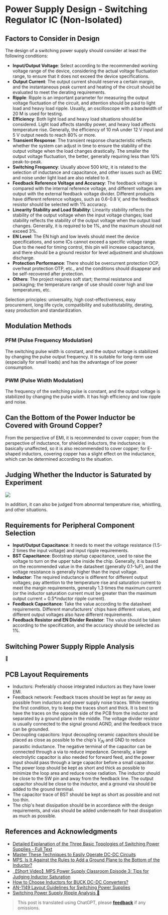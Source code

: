 # Power Supply Design - Switching Regulator IC (Non-Isolated)

## Factors to Consider in Design

The design of a switching power supply should consider at least the following conditions:

- **Input/Output Voltage**: Select according to the recommended working voltage range of the device, considering the actual voltage fluctuation range, to ensure that it does not exceed the device specifications.
- **Output Current**: The output current should reserve a certain margin, and the instantaneous peak current and heating of the circuit should be evaluated to meet the derating requirements.
- **Ripple**: Ripple is an important parameter for measuring the output voltage fluctuation of the circuit, and attention should be paid to light load and heavy load ripple. Usually, an oscilloscope with a bandwidth of 20 M is used for testing.
- **Efficiency**: Both light load and heavy load situations should be considered. Light load affects standby power, and heavy load affects temperature rise. Generally, the efficiency of 10 mA under 12 V input and 5 V output needs to reach 80% or more.
- **Transient Response**: The transient response characteristic reflects whether the system can adjust in time to ensure the stability of the output voltage when the load changes drastically. The smaller the output voltage fluctuation, the better, generally requiring less than 10% peak-to-peak.
- **Switching Frequency**: Usually above 500 kHz, it is related to the selection of inductance and capacitance, and other issues such as EMC and noise under light load are also related to it.
- **Feedback Reference Voltage and Accuracy**: The feedback voltage is compared with the internal reference voltage, and different voltages are output with the external feedback voltage divider. Different products have different reference voltages, such as 0.6-0.8 V, and the feedback resistor should be selected with 1% accuracy.
- **Linearity Stability and Load Stability**: Linearity stability reflects the stability of the output voltage when the input voltage changes; load stability reflects the stability of the output voltage when the output load changes. Generally, it is required to be 1%, and the maximum should not exceed 3%.
- **EN Level**: The EN high and low levels should meet the device specifications, and some ICs cannot exceed a specific voltage range. Due to the need for timing control, this pin will increase capacitance, and there should be a ground resistor for level adjustment and shutdown discharge.
- **Protection Performance**: There should be overcurrent protection OCP, overheat protection OTP, etc., and the conditions should disappear and be self-recovered after protection.
- **Others**: The project requires soft start; thermal resistance and packaging; the temperature range of use should cover high and low temperatures, etc.

Selection principles: universality, high cost-effectiveness, easy procurement, long life cycle, compatibility and substitutability, derating, easy production and standardization.

## Modulation Methods

### PFM (Pulse Frequency Modulation)

The switching pulse width is constant, and the output voltage is stabilized by changing the pulse output frequency. It is suitable for long-term use (especially for small loads) and has the advantage of low power consumption.

### PWM (Pulse Width Modulation)

The frequency of the switching pulse is constant, and the output voltage is stabilized by changing the pulse width. It has high efficiency and low ripple and noise.

## Can the Bottom of the Power Inductor be Covered with Ground Copper?

From the perspective of EMI, it is recommended to cover copper; from the perspective of inductance, for shielded inductors, the inductance is basically unaffected, so it is also recommended to cover copper; for E-shaped inductors, covering copper has a slight effect on the inductance, which can be determined according to the situation.

## Judging Whether the Inductor is Saturated by Experiment

![](https://img.wiki-power.com/d/wiki-media/img/20210723133831.png)

In addition, it can also be judged from abnormal temperature rise, whistling, and other situations.

## Requirements for Peripheral Component Selection

- **Input/Output Capacitance**: It needs to meet the voltage resistance (1.5-2 times the input voltage) and input ripple requirements.
- **BST Capacitance**: Bootstrap startup capacitance, used to raise the voltage to turn on the upper tube inside the chip. Generally, it is based on the recommended value in the datasheet (generally 0.1-1uF), and the voltage resistance is generally higher than the input voltage.
- **Inductor**: The required inductance is different for different output voltages; pay attention to the temperature rise and saturation current to meet the margin requirements, generally 1.3 times the maximum current (or the inductor saturation current must be greater than the maximum output current + 0.5\*inductor ripple current).
- **Feedback Capacitance**: Take the value according to the datasheet requirements. Different manufacturers' chips have different values, and different output voltages also have different requirements.
- **Feedback Resistor and EN Divider Resistor**: The value should be taken according to the specification, and the accuracy should be selected as 1%.

## Switching Power Supply Ripple Analysis

🚧

## PCB Layout Requirements

- Inductors: Preferably choose integrated inductors as they have lower EMI.
- Feedback network: Feedback traces should be kept as far away as possible from inductors and power supply noise traces. While meeting the first condition, try to keep the traces short and thick. It is best to have the traces on the opposite side of the PCB from the inductor and separated by a ground plane in the middle. The voltage divider resistor is usually connected to the signal ground AGND, and the feedback trace can be grounded.
- Decoupling capacitors: Input decoupling ceramic capacitors should be placed as close as possible to the chip's $V_{IN}$ and GND to reduce parasitic inductance. The negative terminal of the capacitor can be connected through a via to reduce impedance. Generally, a large electrolytic capacitor is also needed for forward feed, and the power input should pass through a large capacitor before a small capacitor.
- The power loop should be kept as short and thick as possible to minimize the loop area and reduce noise radiation. The inductor should be close to the SW pin and away from the feedback line. The output capacitor should be close to the inductor, and a ground via should be added to the ground terminal.
- The capacitor trace of BST should be kept as short as possible and not too thin.
- The chip's heat dissipation should be in accordance with the design requirements, and vias should be added underneath for heat dissipation as much as possible.

## References and Acknowledgments

- [Detailed Explanation of the Three Basic Topologies of Switching Power Supplies - Full Text](http://www.elecfans.com/article/83/116/2016/20160307404422_a.html)
- [Master These Techniques to Easily Operate DC-DC Circuits](https://mp.weixin.qq.com/s/fqTPyfAKdTlbRxy0-ho9gA)
- [MPS, Is It Against the Rules to Add a Ground Plane to the Bottom of the Inductor?](https://mp.weixin.qq.com/s/CgR2jUgujLy3nqwU52rW2Q)
- [【Short Video】MPS Power Supply Classroom Episode 3: Tips for Judging Inductor Saturation](https://mp.weixin.qq.com/s?__biz=MzIwMTE4MzQwMw==&mid=2884003106&idx=1&sn=41c7eef3377037a1a1d21179447d0df1&scene=19#wechat_redirect)
- [How to Choose Inductors for BUCK DC-DC Converters?](https://mp.weixin.qq.com/s/tTSoUaeaVQI4TM6ruKpeKw)
- [AN-1149 Layout Guidelines for Switching Power Supplies](https://www.ti.com/lit/an/snva021c/snva021c.pdf?ts=1641814411004)
- [Switching Power Supply Ripple Analysis 🚧](http://www.oliverkung.top/%e5%bc%80%e5%85%b3%e7%94%b5%e6%ba%90%e7%ba%b9%e6%b3%a2%e5%88%86%e6%9e%90/)

> This post is translated using ChatGPT, please [**feedback**](https://github.com/linyuxuanlin/Wiki_MkDocs/issues/new) if any omissions.
